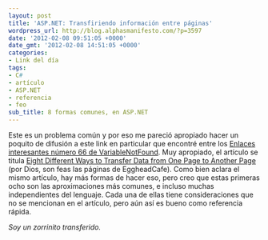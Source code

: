 ```yaml
---
layout: post
title: 'ASP.NET: Transfiriendo información entre páginas'
wordpress_url: http://blog.alphasmanifesto.com/?p=3597
date: '2012-02-08 09:51:05 +0000'
date_gmt: '2012-02-08 14:51:05 +0000'
categories:
- Link del día
tags:
- C#
- artículo
- ASP.NET
- referencia
- feo
sub_title: 8 formas comunes, en ASP.NET
---
```


Este es un problema común y por eso me pareció apropiado hacer un poquito de difusión a este link en particular que encontré entre los [Enlaces interesantes número 66 de VariableNotFound](http://www.variablenotfound.com/2012/01/enlaces-interesantes-66.html). Muy apropiado, el artículo se titula [Eight Different Ways to Transfer Data from One Page to Another Page](http://www.eggheadcafe.com/tutorials/asp-net/e653f028-01fb-4d0e-843b-058deae562a2/eight-different-ways-to-transfer-data-from-one-page-to-another-page.aspx) (por Dios, son feas las páginas de EggheadCafe). Como bien aclara el mismo artículo, hay más formas de hacer eso, pero creo que estas primeras ocho son las aproximaciones más comunes, e incluso muchas independientes del lenguaje. Cada una de ellas tiene consideraciones que no se mencionan en el artículo, pero aún así es bueno como referencia rápida.

_Soy un zorrinito transferido._
